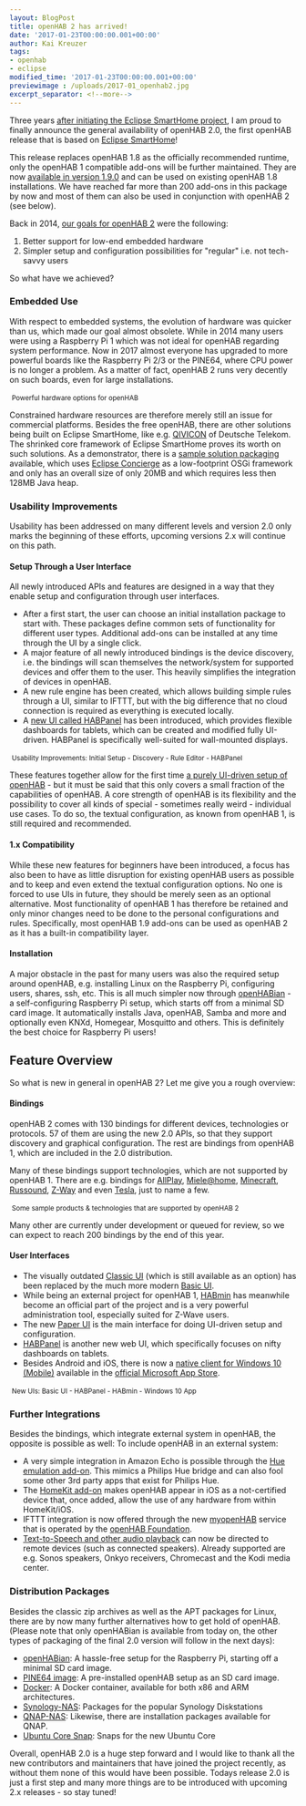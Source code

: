```yaml
---
layout: BlogPost
title: openHAB 2 has arrived!
date: '2017-01-23T00:00:00.001+00:00'
author: Kai Kreuzer
tags:
- openhab
- eclipse
modified_time: '2017-01-23T00:00:00.001+00:00'
previewimage : /uploads/2017-01_openhab2.jpg
excerpt_separator: <!--more-->
---
```


Three years [after initiating the Eclipse SmartHome project](/2014/06/16/openhab-20-and-eclipse-smarthome#esh), I am proud to finally announce the general availability of openHAB 2.0, the first openHAB release that is based on [Eclipse SmartHome](https://www.eclipse.org/smarthome/)!

This release replaces openHAB 1.8 as the officially recommended runtime, only the openHAB 1 compatible add-ons will be further maintained. They are now [available in version 1.9.0](https://github.com/openhab/openhab1-addons/releases/tag/v1.9.0) and can be used on existing openHAB 1.8 installations. We have reached far more than 200 add-ons in this package by now and most of them can also be used in conjunction with openHAB 2 (see below).

<!--more-->

Back in 2014, [our goals for openHAB 2](/2014/06/16/openhab-20-and-eclipse-smarthome#1vs2) were the following:

 1. Better support for low-end embedded hardware
 2. Simpler setup and configuration possibilities for "regular" i.e. not tech-savvy users

So what have we achieved?

### Embedded Use

With respect to embedded systems, the evolution of hardware was quicker than us, which made our goal almost obsolete. While in 2014 many users were using a Raspberry Pi 1 which was not ideal for openHAB regarding system performance. Now in 2017 almost everyone has upgraded to more powerful boards like the Raspberry Pi 2/3 or the PINE64, where CPU power is no longer a problem. As a matter of fact, openHAB 2 runs very decently on such boards, even for large installations.

<!--{:.center}-->
<img class="img-responsive" src="/uploads/2017-01_hardware.jpg" alt="">
<small>Powerful hardware options for openHAB</small>

Constrained hardware resources are therefore merely still an issue for commercial platforms. Besides the free openHAB, there are other solutions being built on Eclipse SmartHome, like e.g. [QIVICON](https://www.qivicon.com/en/) of Deutsche Telekom. The shrinked core framework of Eclipse SmartHome proves its worth on such solutions. As a demonstrator, there is a [sample solution packaging](https://github.com/eclipse/smarthome-packaging-sample) available, which uses [Eclipse Concierge](https://www.eclipse.org/concierge/) as a low-footprint OSGi framework and only has an overall size of only 20MB and which requires less then 128MB Java heap.

### Usability Improvements

Usability has been addressed on many different levels and version 2.0 only marks the beginning of these efforts, upcoming versions 2.x will continue on this path.

#### Setup Through a User Interface

All newly introduced APIs and features are designed in a way that they enable setup and configuration through user interfaces.

 - After a first start, the user can choose an initial installation package to start with. These packages define common sets of functionality for different user types. Additional add-ons can be installed at any time through the UI by a single click.
  - A major feature of all newly introduced bindings is the device discovery, i.e. the bindings will scan themselves the network/system for supported devices and offer them to the user. This heavily simplifies the integration of devices in openHAB.
  - A new rule engine has been created, which allows building simple rules through a UI, similar to IFTTT, but with the big difference that no cloud connection is required as everything is executed locally.
 - A [new UI called HABPanel](http://docs.openhab.org/addons/uis/habpanel/readme.html) has been introduced, which provides flexible dashboards for tablets, which can be created and modified fully UI-driven. HABPanel is specifically well-suited for wall-mounted displays.
 
<!--{:.center}-->
<img class="img-responsive" src="/uploads/2017-01_uis.jpg" alt="">
<small>Usability Improvements: Initial Setup - Discovery - Rule Editor - HABPanel</small>

These features together allow for the first time [a purely UI-driven setup of openHAB](https://youtu.be/T0kzK2voy94?list=PLGlxCdrGUagyDLSdoOUAmwsf4RD7URP4u) - but it must be said that this only covers a small fraction of the capabilities of openHAB. A core strength of openHAB is its flexibility and the possibility to cover all kinds of special - sometimes really weird - individual use cases. To do so, the textual configuration, as known from openHAB 1, is still required and recommended.

#### 1.x Compatibility

While these new features for beginners have been introduced, a focus has also been to have as little disruption for existing openHAB users as possible and to keep and even extend the textual configuration options. No one is forced to use UIs in future, they should be merely seen as an optional alternative. Most functionality of openHAB 1 has therefore be retained and only minor changes need to be done to the personal configurations and rules. Specifically, most openHAB 1.9 add-ons can be used as openHAB 2 as it has a built-in compatibility layer.

#### Installation

A major obstacle in the past for many users was also the required setup around openHAB, e.g. installing Linux on the Raspberry Pi, configuring users, shares, ssh, etc.
This is all much simpler now through [openHABian](http://docs.openhab.org/installation/openhabian.html) - a self-configuring Raspberry Pi setup, which starts off from a minimal SD card image. It automatically installs Java, openHAB, Samba and more and optionally even KNXd, Homegear, Mosquitto and others. This is definitely the best choice for Raspberry Pi users!

## Feature Overview

So what is new in general in openHAB 2? Let me give you a rough overview:

#### Bindings

openHAB 2 comes with 130 bindings for different devices, technologies or protocols. 57 of them are using the new 2.0 APIs, so that they support discovery and graphical configuration. The rest are bindings from openHAB 1, which are included in the 2.0 distribution.

Many of these bindings support technologies, which are not supported by openHAB 1. There are e.g. bindings for [AllPlay](http://docs.openhab.org/addons/bindings/allplay/readme.html), [Miele@home](http://docs.openhab.org/addons/bindings/miele/readme.html), [Minecraft](http://docs.openhab.org/addons/bindings/minecraft/readme.html), [Russound](http://docs.openhab.org/addons/bindings/russound/readme.html), [Z-Way](http://docs.openhab.org/addons/bindings/zway/readme.html) and even [Tesla](http://docs.openhab.org/addons/bindings/tesla/readme.html), just to name a few.

<!--{:.center}-->
<img class="img-responsive" src="/uploads/2017-01_tech.png" alt="">
<small>Some sample products & technologies that are supported by openHAB 2</small>

Many other are currently under development or queued for review, so we can expect to reach 200 bindings by the end of this year.

#### User Interfaces

 - The visually outdated [Classic UI](http://docs.openhab.org/addons/uis/classic/readme.html) (which is still available as an option) has been replaced by the much more modern [Basic UI](http://docs.openhab.org/addons/uis/basic/readme.html).
 - While being an external project for openHAB 1, [HABmin](http://docs.openhab.org/addons/uis/habmin/readme.html) has meanwhile become an official part of the project and is a very powerful administration tool, especially suited for Z-Wave users.
 - The new [Paper UI](http://docs.openhab.org/addons/uis/paper/readme.html) is the main interface for doing UI-driven setup and configuration.
 - [HABPanel](http://docs.openhab.org/addons/uis/habpanel/readme.html) is another new web UI, which specifically focuses on nifty dashboards on tablets.
 - Besides Android and iOS, there is now a [native client for Windows 10 (Mobile)](https://youtu.be/IrUPL33b_jc?list=PLGlxCdrGUagyDLSdoOUAmwsf4RD7URP4u) available in the [official Microsoft App Store](https://www.microsoft.com/en-us/store/p/openhab/9nmq39ctwxgt).

<!--{:.center}-->
<img class="img-responsive" src="/uploads/2017-01_uis2.jpg" alt="">
<small>New UIs: Basic UI - HABPanel - HABmin - Windows 10 App</small>
 
### Further Integrations

Besides the bindings, which integrate external system in openHAB, the opposite is possible as well: To include openHAB in an external system:

 - A very simple integration in Amazon Echo is possible through the [Hue emulation add-on](http://docs.openhab.org/addons/io/hueemulation/readme.html). This mimics a Philips Hue bridge and can also fool some other 3rd party apps that exist for Philips Hue.
 - The [HomeKit add-on](http://docs.openhab.org/addons/io/homekit/readme.html) makes openHAB appear in iOS as a not-certified device that, once added, allow the use of any hardware from within HomeKit/iOS.
 - IFTTT integration is now offered through the new [myopenHAB](http://www.myopenhab.org/) service that is operated by the [openHAB Foundation](http://www.openhabfoundation.org/).
 - [Text-to-Speech and other audio playback](http://docs.openhab.org/concepts/audio.html) can now be directed to remote devices (such as connected speakers). Already supported are e.g. Sonos speakers, Onkyo receivers, Chromecast and the Kodi media center.

### Distribution Packages

Besides the classic zip archives as well as the APT packages for Linux, there are by now many further alternatives how to get hold of openHAB. (Please note that only openHABian is available from today on, the other types of packaging of the final 2.0 version will follow in the next days):

 - [openHABian](http://docs.openhab.org/installation/openhabian.html): A hassle-free setup for the Raspberry Pi, starting off a minimal SD card image.
 - [PINE64 image](http://wiki.pine64.org/index.php/Pine_A64_openHAB_Release): A pre-installed openHAB setup as an SD card image.
 - [Docker](http://docs.openhab.org/installation/docker.html): A Docker container, available for both x86 and ARM architectures.
 - [Synology-NAS](http://docs.openhab.org/installation/synology.html): Packages for the popular Synology Diskstations
 - [QNAP-NAS](http://docs.openhab.org/installation/qnap.html): Likewise, there are installation packages available for QNAP.
 - [Ubuntu Core Snap](https://github.com/openhab/openhab-snap/blob/master/README.md): Snaps for the new Ubuntu Core

Overall, openHAB 2.0 is a huge step forward and I would like to thank all the new contributors and maintainers that have joined the project recently, as without them none of this would have been possible. Todays release 2.0 is just a first step and many more things are to be introduced with upcoming 2.x releases - so stay tuned!
